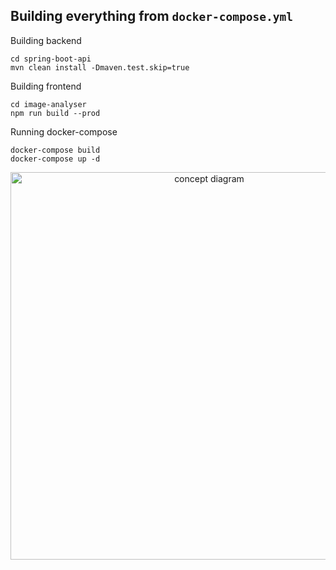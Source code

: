 ## Building everything from `docker-compose.yml`

Building backend
```
cd spring-boot-api
mvn clean install -Dmaven.test.skip=true
```


Building frontend
```
cd image-analyser
npm run build --prod
```


Running docker-compose
```
docker-compose build
docker-compose up -d
```


<p align="center">
  <img src="https://user-images.githubusercontent.com/77827442/230593213-9ecfca96-193d-4e26-a2e0-07cd2c5cb228.png" alt='concept diagram' width="620">
</p>

